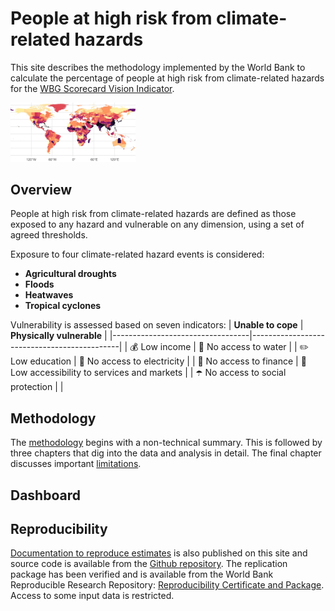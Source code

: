 # People at high risk from climate-related hazards

This site describes the methodology implemented by the World Bank to calculate the percentage of people at high risk from climate-related hazards for the [WBG Scorecard Vision Indicator](https://scorecard.worldbank.org/en/scorecard/our-vision#planet). 

<img src="docs/images/RP100_exp_any_pct.png" alt="One estimate of exposure to climate-related hazards" width="200"/>

## Overview

People at high risk from climate-related hazards are defined as those exposed to any hazard and vulnerable on any dimension, using a set of agreed thresholds.

Exposure to four climate-related hazard events is considered:
* **Agricultural droughts**
* **Floods**
* **Heatwaves**
* **Tropical cyclones**

Vulnerability is assessed based on seven indicators:
| **Unable to cope**               | **Physically vulnerable**                   |
|----------------------------------|---------------------------------------------|
| 💰 Low income                     | 🚰 No access to water                        |
| ✏️ Low education                  | 🔌 No access to electricity                  |
| 🏦 No access to finance           | 🏥 Low accessibility to services and markets |
| ☂️ No access to social protection |                                             |

## Methodology

The [methodology](docs/01method_intro.md) begins with a non-technical summary. This is followed by three chapters that dig into the data and analysis in detail. The final chapter discusses important [limitations](docs/limitations.md).

## Dashboard


## Reproducibility

[Documentation to reproduce estimates](docs/reproducibility.md) is also published on this site and source code is available from the [Github repository](https://github.com/worldbank/counting-people-climate-risk). The replication package has been verified and is available from the World Bank Reproducible Research Repository: [Reproducibility Certificate and Package](https://reproducibility.worldbank.org/index.php/home). Access to some input data is restricted.

